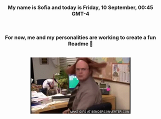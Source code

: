 


<div align="center">
<h3 >My name is Sofia and today is Friday, 10 September, 00:45 GMT-4</h3><br>
<h3 >For now, me and my personalities are working to create a fun Readme 👋
</h3><br>
<img src='img/dwight.gif' alt='working...'/>
</div>

